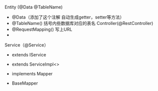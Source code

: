 

Entity (@Data   @TableName)
 - @Data（添加了这个注解 自动生成getter，setter等方法）
 - @TableName() 括号内些数据库对应的表名
Controller(@RestController)
 - @RequestMapping() 写上URL
 - 
Service（@Service）
 - extends IService
 - extends ServiceImpl<>
 - implements 
Mapper

 - BaseMapper
